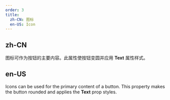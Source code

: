 ```yaml
---
order: 3
title:
  zh-CN: 图标
  en-US: Icon
---
```


## zh-CN

图标可作为按钮的主要内容。此属性使按钮变圆并应用 **Text** 属性样式。

## en-US

Icons can be used for the primary content of a button. This property makes the button rounded and applies the **Text**
prop styles.
